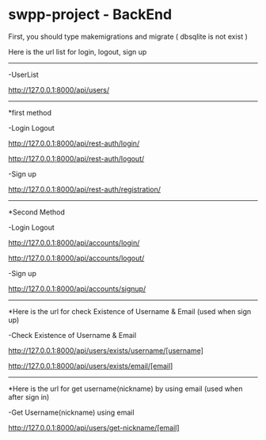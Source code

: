 # swpp-project - BackEnd

First, you should type makemigrations and migrate ( dbsqlite is not exist )

Here is the url list for login, logout, sign up

----------------------------------------------------------------

-UserList

http://127.0.0.1:8000/api/users/

----------------------------------------------------------------


*first method


-Login Logout

http://127.0.0.1:8000/api/rest-auth/login/

http://127.0.0.1:8000/api/rest-auth/logout/

-Sign up

http://127.0.0.1:8000/api/rest-auth/registration/

----------------------------------------------------------------

*Second Method

-Login Logout

http://127.0.0.1:8000/api/accounts/login/

http://127.0.0.1:8000/api/accounts/logout/

-Sign up

http://127.0.0.1:8000/api/accounts/signup/


_________________________________________________________________


*Here is the url for check Existence of Username & Email (used when sign up)


-Check Existence of Username & Email

http://127.0.0.1:8000/api/users/exists/username/[username]

http://127.0.0.1:8000/api/users/exists/email/[email]

_______________________________________________________________________

*Here is the url for get username(nickname) by using email (used when after sign in)


-Get Username(nickname) using email

http://127.0.0.1:8000/api/users/get-nickname/[email]

